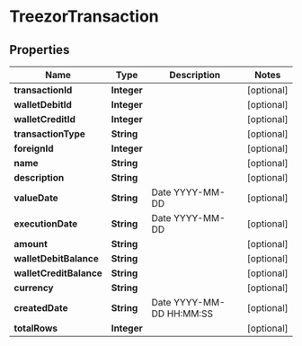 
# TreezorTransaction

## Properties
Name | Type | Description | Notes
------------ | ------------- | ------------- | -------------
**transactionId** | **Integer** |  |  [optional]
**walletDebitId** | **Integer** |  |  [optional]
**walletCreditId** | **Integer** |  |  [optional]
**transactionType** | **String** |  |  [optional]
**foreignId** | **Integer** |  |  [optional]
**name** | **String** |  |  [optional]
**description** | **String** |  |  [optional]
**valueDate** | **String** | Date YYYY-MM-DD |  [optional]
**executionDate** | **String** | Date YYYY-MM-DD |  [optional]
**amount** | **String** |  |  [optional]
**walletDebitBalance** | **String** |  |  [optional]
**walletCreditBalance** | **String** |  |  [optional]
**currency** | **String** |  |  [optional]
**createdDate** | **String** | Date YYYY-MM-DD HH:MM:SS |  [optional]
**totalRows** | **Integer** |  |  [optional]



